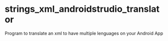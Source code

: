 # strings_xml_androidstrudio_translator
 Program to translate an xml to have multiple lenguages on your Android App
